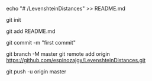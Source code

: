 echo "# /LevenshteinDistances" >> README.md

git init

git add README.md

git commit -m "first commit"

git branch -M master
git remote add origin https://github.com/espinozajgx/LevenshteinDistances.git

git push -u origin master
